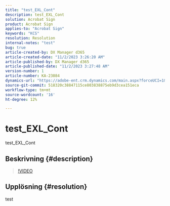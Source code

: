 ```yaml
---
title: "test_EXL_Cont"
description: test_EXL_Cont
solution: Acrobat Sign
product: Acrobat Sign
applies-to: "Acrobat Sign"
keywords: "KCS"
resolution: Resolution
internal-notes: "test"
bug: true
article-created-by: DX Manager d365
article-created-date: "11/2/2023 3:26:20 AM"
article-published-by: DX Manager d365
article-published-date: "11/2/2023 3:27:48 AM"
version-number: 1
article-number: KA-23084
dynamics-url: "https://adobe-ent.crm.dynamics.com/main.aspx?forceUCI=1&pagetype=entityrecord&etn=knowledgearticle&id=a2e9c294-2f79-ee11-8179-6045bd006a22"
source-git-commit: 518320c38847115ce803838875eb9d3cea151eca
workflow-type: tm+mt
source-wordcount: '16'
ht-degree: 12%

---
```


# test_EXL_Cont


test_EXL_Cont

## Beskrivning {#description}





>[!VIDEO](https://video.tv.adobe.com/v/18696?quality=9&amp;learn=on)




## Upplösning {#resolution}


test
